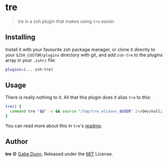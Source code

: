 # tre
> tre is a zsh plugin that makes using `tre` easier.

## Installing
Install it with your favourite zsh package manager, or clone it directly to your
`$ZSH_CUSTOM/plugins` directory with git, and add `zsh-tre` to the plugins
array in your `.zshrc` file:

```zsh
plugins=(... zsh-tre)
```

## Usage
There is really nothing to it. All that this plugin does it alias `tre` to this:
```zsh
tre() {
  command tre "$@" -e && source "/tmp/tre_aliases_$USER" 2>/dev/null;
}
```
You can read more about this in `tre`'s [readme](https://github.com/dduan/tre#editor-aliasing).

## Author
**tre** © [Gabe Dunn](https://github.com/redxtech), Released under the [MIT](./license.md) License.

